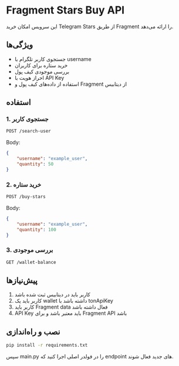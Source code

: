 # Fragment Stars Buy API

این سرویس امکان خرید Telegram Stars از طریق Fragment را ارائه می‌دهد.

## ویژگی‌ها

- جستجوی کاربر تلگرام با username
- خرید ستاره برای کاربران
- بررسی موجودی کیف پول
- احراز هویت با API Key
- استفاده از داده‌های کیف پول و Fragment از دیتابیس

## استفاده

### 1. جستجوی کاربر

```bash
POST /search-user
```

Body:
```json
{
    "username": "example_user",
    "quantity": 50
}
```

### 2. خرید ستاره

```bash
POST /buy-stars
```

Body:
```json
{
    "username": "example_user",
    "quantity": 100
}
```

### 3. بررسی موجودی

```bash
GET /wallet-balance
```

## پیش‌نیازها

1. کاربر باید در دیتابیس ثبت شده باشد
2. کاربر باید یک wallet داشته باشد با tonApiKey
3. کاربر باید Fragment data فعال داشته باشد
4. API Key باید معتبر باشد و برای Fragment API باشد

## نصب و راه‌اندازی

```bash
pip install -r requirements.txt
```

سپس main.py را در فولدر اصلی اجرا کنید که endpoint های جدید فعال شوند.
